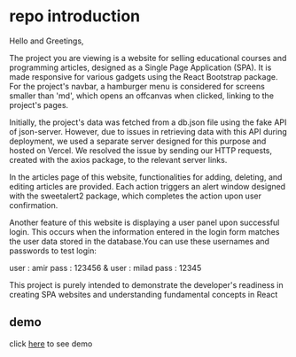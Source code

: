 # repo introduction
Hello and Greetings,

The project you are viewing is a website for selling educational courses and programming articles, designed as a Single Page Application (SPA). It is made responsive for various gadgets using the React Bootstrap package. For the project's navbar, a hamburger menu is considered for screens smaller than 'md', which opens an offcanvas when clicked, linking to the project's pages.

Initially, the project's data was fetched from a db.json file using the fake API of json-server. However, due to issues in retrieving data with this API during deployment, we used a separate server designed for this purpose and hosted on Vercel. We resolved the issue by sending our HTTP requests, created with the axios package, to the relevant server links.

In the articles page of this website, functionalities for adding, deleting, and editing articles are provided. Each action triggers an alert window designed with the sweetalert2 package, which completes the action upon user confirmation.

Another feature of this website is displaying a user panel upon successful login. This occurs when the information entered in the login form matches the user data stored in the database.You can use these usernames and passwords to test login:

user : amir pass : 123456 & user : milad pass : 12345

This project is purely intended to demonstrate the developer's readiness in creating SPA websites and understanding fundamental concepts in React
## demo
click [here](https://spa-dev1.vercel.app/) to see demo